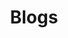 ---
layout: "/layouts/blogs.njk"
title: "Blogs"
pagination: 
    data: collections.posts
    size: 9
    alias: posts
    reverse: true
---